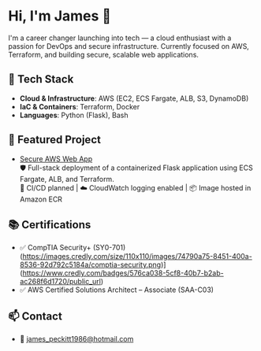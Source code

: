 # Hi, I'm James 👋

I'm a career changer launching into tech — a cloud enthusiast with a passion for DevOps and secure infrastructure.
Currently focused on AWS, Terraform, and building secure, scalable web applications.

## 🔧 Tech Stack
- **Cloud & Infrastructure**: AWS (EC2, ECS Fargate, ALB, S3, DynamoDB)
- **IaC & Containers**: Terraform, Docker
- **Languages**: Python (Flask), Bash

## 🚀 Featured Project
- [Secure AWS Web App](https://github.com/james1986projects/DevOpsAWS)  
  🛡️ Full-stack deployment of a containerized Flask application using ECS Fargate, ALB, and Terraform.  
  🔁 CI/CD planned | ☁️ CloudWatch logging enabled | 📦 Image hosted in Amazon ECR

## 📚 Certifications
- ✅ CompTIA Security+ (SY0-701) (https://images.credly.com/size/110x110/images/74790a75-8451-400a-8536-92d792c5184a/comptia-security.png)](https://www.credly.com/badges/576ca038-5cf8-40b7-b2ab-ac268f6d1720/public_url)
- ✅ AWS Certified Solutions Architect – Associate (SAA-C03)

## 📫 Contact
- 📧 [james_peckitt1986@hotmail.com](mailto:james_peckitt1986@hotmail.com)
